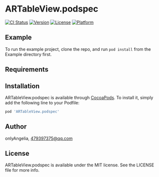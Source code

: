 # ARTableView.podspec

[![CI Status](https://img.shields.io/travis/onlyAngelia/ARTableView.podspec.svg?style=flat)](https://travis-ci.org/onlyAngelia/ARTableView)
[![Version](https://img.shields.io/cocoapods/v/ARTableView.podspec.svg?style=flat)](https://cocoapods.org/pods/ARTableView)
[![License](https://img.shields.io/cocoapods/l/ARTableView.podspec.svg?style=flat)](https://cocoapods.org/pods/ARTableView)
[![Platform](https://img.shields.io/cocoapods/p/ARTableView.podspec.svg?style=flat)](https://cocoapods.org/pods/ARTableView)

## Example

To run the example project, clone the repo, and run `pod install` from the Example directory first.

## Requirements

## Installation

ARTableView.podspec is available through [CocoaPods](https://cocoapods.org). To install
it, simply add the following line to your Podfile:

```ruby
pod 'ARTableView.podspec'
```

## Author

onlyAngelia, 479397375@qq.com

## License

ARTableView.podspec is available under the MIT license. See the LICENSE file for more info.
